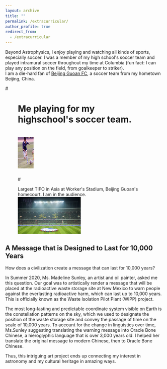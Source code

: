 ```yaml
---
layout: archive
title: ""
permalink: /extracurricular/
author_profile: true
redirect_from:
  - /extracurricular
---
```


Beyond Astrophysics, I enjoy playing and watching all kinds of sports, especially soccer. I was a member of my high school's soccer team and played intramural soccer throughout my time at Columbia (fun fact: I can play any position on the field, from goalkeeper to striker).   
I am a die-hard fan of [Beijing Guoan FC](http://www.fcguoan.com/en/), a soccer team from my hometown Beijing, China.

#<figure>
#  <figcaption>Me playing for my highschool's soccer team.</figcaption>
#  <img src="/images/highschool_soccer.jpg" width="50" height="100"/>
#</figure>

<figure>
  <figcaption>Largest TIFO in Asia at Worker's Stadium, Beijing Guoan's homecourt. I am in the audience.</figcaption>
  <img src="/images/TIFO.jpg" width="200"/>
</figure>

## A Message that is Designed to Last for 10,000 Years

How does a civilization create a message that can last for 10,000 years?

In Summer 2020, Ms. Madeline Sunley, an artist and oil painter, asked me this question. Our goal was to artistically render a message that will be placed at 
the radioactive waste storage site at New Mexico to warn people against the everlasting radioactive harm, which can last up to 10,000 years. This is officially 
known as the Waste Isolation Pilot Plant (WIPP) project.

The most long-lasting and predictable coordinate system visible on Earth is the constellation patterns on the sky, which we used to designate the position of the 
waste storage site and convey the passage of time on the scale of 10,000 years. To account for the change in linguistics over time, Ms.Sunley suggesting translating 
the warning message into Oracle Bone Chinese, a hieroglyphic language that is over 3,000 years old. I helped her translate the original message to modern Chinese, 
then to Oracle Bone Chinese.

Thus, this intriguing art project ends up connecting my interest in astronomy and my cultural heritage in amazing ways. 
